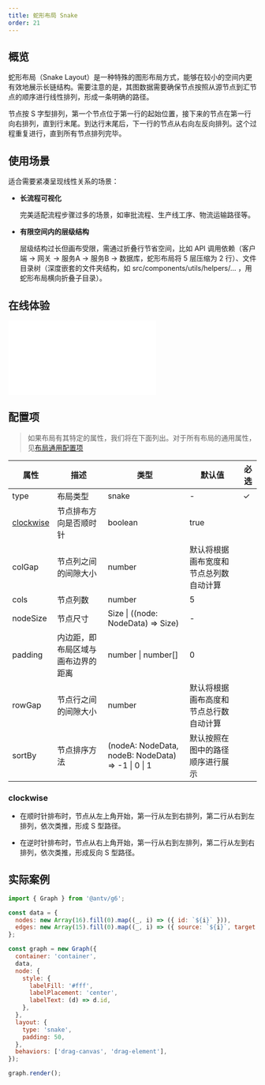 ```yaml
---
title: 蛇形布局 Snake
order: 21
---
```


## 概览

蛇形布局（Snake Layout）是一种特殊的图形布局方式，能够在较小的空间内更有效地展示长链结构。需要注意的是，其图数据需要确保节点按照从源节点到汇节点的顺序进行线性排列，形成一条明确的路径。

节点按 S 字型排列，第一个节点位于第一行的起始位置，接下来的节点在第一行向右排列，直到行末尾。到达行末尾后，下一行的节点从右向左反向排列。这个过程重复进行，直到所有节点排列完毕。

## 使用场景

适合需要紧凑呈现线性关系的场景：

- **长流程可视化**

  完美适配流程步骤过多的场景，如审批流程、生产线工序、物流运输路径等。

- **有限空间内的层级结构**

  层级结构过长但画布受限，需通过折叠行节省空间，比如 API 调用依赖（客户端 → 网关 → 服务A → 服务B → 数据库，蛇形布局将 5 层压缩为 2 行）、文件目录树（深度嵌套的文件夹结构，如 src/components/utils/helpers/... ，用蛇形布局横向折叠子目录）。

## 在线体验

<embed src="@/common/api/layouts/snake.md"></embed>

## 配置项

> 如果布局有其特定的属性，我们将在下面列出。对于所有布局的通用属性，见[布局通用配置项](/manual/layout/base-layout)

| 属性                    | 描述                               | 类型                                               | 默认值                                 | 必选 |
| ----------------------- | ---------------------------------- | -------------------------------------------------- | -------------------------------------- | ---- |
| type                    | 布局类型                           | snake                                              | -                                      | ✓    |
| [clockwise](#clockwise) | 节点排布方向是否顺时针             | boolean                                            | true                                   |      |
| colGap                  | 节点列之间的间隙大小               | number                                             | 默认将根据画布宽度和节点总列数自动计算 |      |
| cols                    | 节点列数                           | number                                             | 5                                      |      |
| nodeSize                | 节点尺寸                           | Size \| ((node: NodeData) => Size)                 | -                                      |      |
| padding                 | 内边距，即布局区域与画布边界的距离 | number \| number[]                                 | 0                                      |      |
| rowGap                  | 节点行之间的间隙大小               | number                                             | 默认将根据画布高度和节点总行数自动计算 |      |
| sortBy                  | 节点排序方法                       | (nodeA: NodeData, nodeB: NodeData) => -1 \| 0 \| 1 | 默认按照在图中的路径顺序进行展示       |      |

### clockwise

- 在顺时针排布时，节点从左上角开始，第一行从左到右排列，第二行从右到左排列，依次类推，形成 S 型路径。

- 在逆时针排布时，节点从右上角开始，第一行从右到左排列，第二行从左到右排列，依次类推，形成反向 S 型路径。

## 实际案例

```js | ob { inject: true }
import { Graph } from '@antv/g6';

const data = {
  nodes: new Array(16).fill(0).map((_, i) => ({ id: `${i}` })),
  edges: new Array(15).fill(0).map((_, i) => ({ source: `${i}`, target: `${i + 1}` })),
};

const graph = new Graph({
  container: 'container',
  data,
  node: {
    style: {
      labelFill: '#fff',
      labelPlacement: 'center',
      labelText: (d) => d.id,
    },
  },
  layout: {
    type: 'snake',
    padding: 50,
  },
  behaviors: ['drag-canvas', 'drag-element'],
});

graph.render();
```
